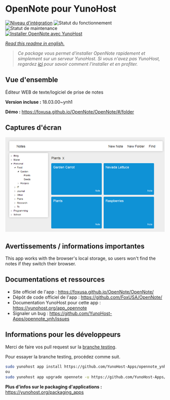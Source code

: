 <!--
N.B.: This README was automatically generated by https://github.com/YunoHost/apps/tree/master/tools/README-generator
It shall NOT be edited by hand.
-->

# OpenNote pour YunoHost

[![Niveau d'intégration](https://dash.yunohost.org/integration/opennote.svg)](https://dash.yunohost.org/appci/app/opennote) ![Statut du fonctionnement](https://ci-apps.yunohost.org/ci/badges/opennote.status.svg) ![Statut de maintenance](https://ci-apps.yunohost.org/ci/badges/opennote.maintain.svg)  
[![Installer OpenNote avec YunoHost](https://install-app.yunohost.org/install-with-yunohost.svg)](https://install-app.yunohost.org/?app=opennote)

*[Read this readme in english.](./README.md)*

> *Ce package vous permet d'installer OpenNote rapidement et simplement sur un serveur YunoHost.
Si vous n'avez pas YunoHost, regardez [ici](https://yunohost.org/#/install) pour savoir comment l'installer et en profiter.*

## Vue d'ensemble

Éditeur WEB de texte/logiciel de prise de notes

**Version incluse :** 18.03.00~ynh1

**Démo :** https://foxusa.github.io/OpenNote/OpenNote/#/folder

## Captures d'écran

![Capture d'écran de OpenNote](./doc/screenshots/screenshot.png)

## Avertissements / informations importantes

This app works with the browser's local storage, so users won't find the notes if they switch their browser.

## Documentations et ressources

* Site officiel de l'app : <https://foxusa.github.io/OpenNote/OpenNote/>
* Dépôt de code officiel de l'app : <https://github.com/FoxUSA/OpenNote/>
* Documentation YunoHost pour cette app : <https://yunohost.org/app_opennote>
* Signaler un bug : <https://github.com/YunoHost-Apps/opennote_ynh/issues>

## Informations pour les développeurs

Merci de faire vos pull request sur la [branche testing](https://github.com/YunoHost-Apps/opennote_ynh/tree/testing).

Pour essayer la branche testing, procédez comme suit.

``` bash
sudo yunohost app install https://github.com/YunoHost-Apps/opennote_ynh/tree/testing --debug
ou
sudo yunohost app upgrade opennote -u https://github.com/YunoHost-Apps/opennote_ynh/tree/testing --debug
```

**Plus d'infos sur le packaging d'applications :** <https://yunohost.org/packaging_apps>
